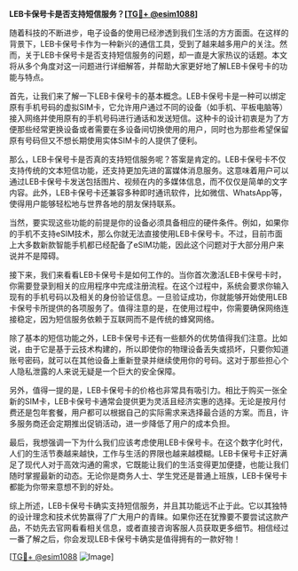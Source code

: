 **LEB卡保号卡是否支持短信服务？[[TG💪+ @esim1088](https://t.me/s/esim1088)]**

随着科技的不断进步，电子设备的使用已经渗透到我们生活的方方面面。在这样的背景下，LEB卡保号卡作为一种新兴的通信工具，受到了越来越多用户的关注。然而，关于LEB卡保号卡是否支持短信服务的问题，却一直是大家热议的话题。本文将从多个角度对这一问题进行详细解答，并帮助大家更好地了解LEB卡保号卡的功能与特点。

首先，让我们来了解一下LEB卡保号卡的基本概念。LEB卡保号卡是一种可以绑定原有手机号码的虚拟SIM卡，它允许用户通过不同的设备（如手机、平板电脑等）接入网络并使用原有的手机号码进行通话和发送短信。这种卡的设计初衷是为了方便那些经常更换设备或者需要在多设备间切换使用的用户，同时也为那些希望保留原有号码但又不想长期使用实体SIM卡的人提供了便利。

那么，LEB卡保号卡是否真的支持短信服务呢？答案是肯定的。LEB卡保号卡不仅支持传统的文本短信功能，还支持更加先进的富媒体消息服务。这意味着用户可以通过LEB卡保号卡发送包括图片、视频在内的多媒体信息，而不仅仅是简单的文字内容。此外，LEB卡保号卡还兼容多种即时通讯软件，比如微信、WhatsApp等，使得用户能够轻松地与世界各地的朋友保持联系。

当然，要实现这些功能的前提是你的设备必须具备相应的硬件条件。例如，如果你的手机不支持eSIM技术，那么你就无法直接使用LEB卡保号卡。不过，目前市面上大多数新款智能手机都已经配备了eSIM功能，因此这个问题对于大部分用户来说并不是障碍。

接下来，我们来看看LEB卡保号卡是如何工作的。当你首次激活LEB卡保号卡时，你需要登录到相关的应用程序中完成注册流程。在这个过程中，系统会要求你输入现有的手机号码以及相关的身份验证信息。一旦验证成功，你就能够开始使用LEB卡保号卡所提供的各项服务了。值得注意的是，在使用过程中，你需要确保网络连接稳定，因为短信服务依赖于互联网而不是传统的蜂窝网络。

除了基本的短信功能之外，LEB卡保号卡还有一些额外的优势值得我们注意。比如说，由于它是基于云技术构建的，所以即使你的物理设备丢失或损坏，只要你知道账号密码，就可以在其他设备上重新登录并继续使用你的号码。这对于那些担心个人隐私泄露的人来说无疑是一个巨大的安全保障。

另外，值得一提的是，LEB卡保号卡的价格也非常具有吸引力。相比于购买一张全新的SIM卡，LEB卡保号卡通常会提供更为灵活且经济实惠的选择。无论是按月付费还是包年套餐，用户都可以根据自己的实际需求来选择最合适的方案。而且，许多服务商还会定期推出促销活动，进一步降低了用户的成本负担。

最后，我想强调一下为什么我们应该考虑使用LEB卡保号卡。在这个数字化时代，人们的生活节奏越来越快，工作与生活的界限也越来越模糊。LEB卡保号卡正好满足了现代人对于高效沟通的需求，它既能让我们的生活变得更加便捷，也能让我们随时掌握最新的动态。无论你是商务人士、学生党还是普通上班族，LEB卡保号卡都能为你带来意想不到的好处。

综上所述，LEB卡保号卡确实支持短信服务，并且其功能远不止于此。它以其独特的设计理念和技术优势赢得了广大用户的青睐。如果你还在犹豫要不要尝试这款产品，不妨先去官网看看相关信息，或者直接咨询客服人员获取更多细节。相信经过一番了解之后，你会发现LEB卡保号卡确实是值得拥有的一款好物！

[[TG💪+ @esim1088](https://t.me/s/esim1088) ![Image](https://i.postimg.cc/4NQfJmqS/Snipaste-2025-05-13-00-14-12.png)]